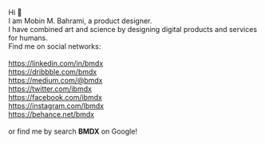 Hi 👋<br>
I am Mobin M. Bahrami, a product designer.<br>
I have combined art and science by designing digital products and services for humans.<br>
Find me on social networks:<br></br>
https://linkedin.com/in/bmdx<br>
https://dribbble.com/bmdx<br>
https://medium.com/@bmdx<br>
https://twitter.com/ibmdx<br>
https://facebook.com/ibmdx<br>
https://instagram.com/lbmdx<br>
https://behance.net/bmdx<br></br>
or find me by search <b>BMDX</b> on Google!
